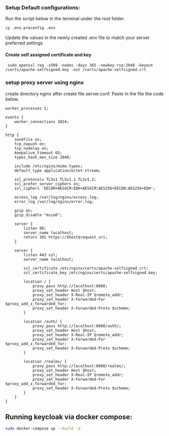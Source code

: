 ### Setup Default configurations:
Run the script below in the terminal under the root folder. 
```bash
cp .env.preconfig .env
```
Update the values in the newly created .env file to match your server preferred settings

#### Create self assigned certificate and key 
```
 sudo openssl req -x509 -nodes -days 365 -newkey rsa:2048 -keyout /certs/apache-selfsigned.key -out /certs/apache-selfsigned.crt

```
### setup proxy server using nginx 
create directory nginx after create file server.conf. Paste in the file the code below.

```
worker_processes 1;

events {
    worker_connections 1024;
}

http {
    sendfile on;
    tcp_nopush on;
    tcp_nodelay on;
    keepalive_timeout 65;
    types_hash_max_size 2048;

    include /etc/nginx/mime.types;
    default_type application/octet-stream;

    ssl_protocols TLSv1 TLSv1.1 TLSv1.2;
    ssl_prefer_server_ciphers on;
    ssl_ciphers 'EECDH+AESGCM:EDH+AESGCM:AES256+EECDH:AES256+EDH';

    access_log /var/log/nginx/access.log;
    error_log /var/log/nginx/error.log;

    gzip on;
    gzip_disable "msie6";

    server {
        listen 80;
        server_name localhost;
        return 301 https://$host$request_uri;
    }

    server {
        listen 443 ssl;
        server_name localhost;

        ssl_certificate /etc/nginx/certs/apache-selfsigned.crt;
        ssl_certificate_key /etc/nginx/certs/apache-selfsigned.key;

        location / {
            proxy_pass http://localhost:8080;
            proxy_set_header Host $host;
            proxy_set_header X-Real-IP $remote_addr;
            proxy_set_header X-Forwarded-For $proxy_add_x_forwarded_for;
            proxy_set_header X-Forwarded-Proto $scheme;
        }

        location /auth/ {
            proxy_pass http://localhost:8080/auth/;
            proxy_set_header Host $host;
            proxy_set_header X-Real-IP $remote_addr;
            proxy_set_header X-Forwarded-For $proxy_add_x_forwarded_for;
            proxy_set_header X-Forwarded-Proto $scheme;
        }

        location /realms/ {
            proxy_pass http://localhost:8080/realms/;
            proxy_set_header Host $host;
            proxy_set_header X-Real-IP $remote_addr;
            proxy_set_header X-Forwarded-For $proxy_add_x_forwarded_for;
            proxy_set_header X-Forwarded-Proto $scheme;
        }
    }
}

```

## Running keycloak via docker compose: 
```bash
sudo docker-compose up --build -d
```

